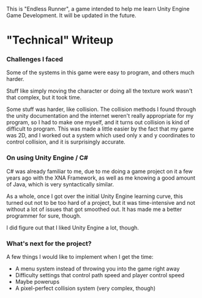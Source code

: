 This is "Endless Runner", a game intended to help me learn Unity Engine Game Development. It will be updated in the future.



# "Technical" Writeup 

### Challenges I faced

Some of the systems in this game were easy to program, and others much harder. 

Stuff like simply moving the character or doing all the texture work wasn't that complex, but it took time. 

Some stuff was harder, like collision. The collision methods I found through the unity documentation and the internet weren't really appropriate for my program, so I had to make one myself, and it turns out collision is kind of difficult to program. This was made a little easier by the fact that my game was 2D, and I worked out a system which used only x and y coordinates to control collision, and it is surprisingly accurate.

### On using Unity Engine / C#

C# was already familiar to me, due to me doing a game project on it a few years ago with the XNA Framework, as well as me knowing a good amount of Java, which is very syntactically similar. 

As a whole, once I got over the initial Unity Engine learning curve, this turned out not to be too hard of a project, but it was time-intensive and not without a lot of issues that got smoothed out. It has made me a better programmer for sure, though.

I did figure out that I liked Unity Engine a lot, though. 

### What's next for the project?

A few things I would like to implement when I get the time:

- A menu system instead of throwing you into the game right away
- Difficulty settings that control path speed and player control speed
- Maybe powerups 
- A pixel-perfect collision system (very complex, though)


